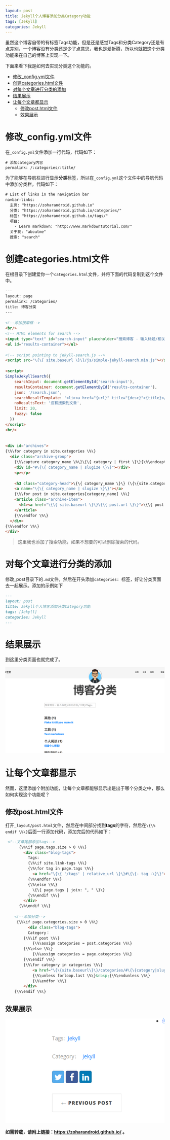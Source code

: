 ```yaml
---
layout: post
title: Jekyll个人博客添加分类Category功能
tags: [Jekyll]
categories: Jekyll
---
```


虽然这个博客自带的有标签Tags功能，但是还是感觉Tags和分类Category还是有点差别，一个博客没有分类还是少了点意思，我也是爱折腾，所以也就把这个分类功能来在自己的博客上实现一下。

下面来看下我是如何去实现分类这个功能的。
<!-- TOC -->

- [修改_config.yml文件](#修改_configyml文件)
- [创建categories.html文件](#创建categorieshtml文件)
- [对每个文章进行分类的添加](#对每个文章进行分类的添加)
- [结果展示](#结果展示)
- [让每个文章都显示](#让每个文章都显示)
    - [修改post.html文件](#修改posthtml文件)
    - [效果展示](#效果展示)

<!-- /TOC -->


# 修改_config.yml文件

在`_config.yml`文件添加一行代码，代码如下：
```
# 添加category内容
permalink: /:categories/:title/
```

为了能够在导航栏进行显示**分类**标签，所以在`_config.yml`这个文件中的导航代码中添加分类栏，代码如下：
```html
# List of links in the navigation bar
navbar-links:
  主页: "https://zoharandroid.github.io"
  分类: "https://zoharandroid.github.io/categories/"
  标签: "https://zoharandroid.github.io/tags/"
  项目:
    - Learn markdown: "http://www.markdowntutorial.com/"
  关于我: "aboutme"
  搜索: "search"
```

# 创建categories.html文件

在根目录下创建爱你一个`categories.html`文件，并将下面的代码复制到这个文件中。

```html
---
layout: page
permalink: /categories/
title: 博客分类
---

<!--添加搜索框-->
<br/>
<!-- HTML elements for search -->
<input type="text" id="search-input" placeholder="搜索博客 - 输入标题/相关内容/日期/Tags.." style="width:380px;"/>
<ul id="results-container"></ul>

<!-- script pointing to jekyll-search.js -->
<script src="\{\{ site.baseurl \}\}/js/simple-jekyll-search.min.js"></script>

<script>
SimpleJekyllSearch({
    searchInput: document.getElementById('search-input'),
    resultsContainer: document.getElementById('results-container'),
    json: '/search.json',
    searchResultTemplate: '<li><a href="{url}" title="{desc}">{title}</a></li>',
    noResultsText: '没有搜索到文章',
    limit: 20,
    fuzzy: false
  })
</script>
<br/>


<div id="archives">
{\%\for category in site.categories \%\}
  <div class="archive-group">
    {\%\capture category_name \%\}\{\{ category | first \}\}{\%\endcapture \%\}
    <div id="#\{\{ category_name | slugize \}\}"></div>
    <p></p>

    <h3 class="category-head">\{\{ category_name \}\} (\{\{site.categories[category_name].size()\}\})</h3>
    <a name="\{\{ category_name | slugize \}\}"></a>
    {\%\for post in site.categories[category_name] \%\}
    <article class="archive-item">
      <h4><a href="\{\{ site.baseurl \}\}\{\{ post.url \}\}">\{\{ post.title \}\}</a></h4>
    </article>
    {\%\endfor \%\}
  </div>
{\%\endfor \%\}
</div>
```
> 这里我也添加了搜索功能，如果不想要的可以删除搜索的代码。

# 对每个文章进行分类的添加

修改_post目录下的`.md`文件，然后在开头添加`categories: `标签，好让分类页面去一起展示。添加的示例如下
```md
---
layout: post
title: Jekyll个人博客添加分类Category功能
tags: [Jekyll]
categories: Jekyll
---
```

# 结果展示

到这里分类页面也就完成了。

![](https://github.com/ZoharAndroid/MarkdownImages/blob/master/2019-08/%E5%88%86%E7%B1%BB%E5%B1%95%E7%A4%BA.png?raw=true)

# 让每个文章都显示

然而，这里添加个附加功能，让每个文章都能够显示出是出于哪个分类之中，那么如何实现这个功能呢？

## 修改post.html文件

打开`_layout/post.html`文件，然后在中间部分找到**tags**的字符，然后在`\{\% endif \%\}`后面一行添加代码，添加完后的代码如下：

```html
 <!--文章尾部添加tags-->
      {\%\if page.tags.size > 0 \%\}
        <div class="blog-tags">
          Tags:
          {\%\if site.link-tags \%\}
          {\%\for tag in page.tags \%\}
            <a href="\{\{ '/tags' | relative_url \}\}#\{\{- tag -\}\}">\{\{- tag -\}\}</a>
          {\%\endfor \%\}
          {\%\else \%\}
            \{\{ page.tags | join: ", " \}\}
          {\%\endif \%\}
        </div>
      {\%\endif \%\}

	<!--添加分类-->
	 {\%\if page.categories.size > 0 \%\}
		  <div class="blog-tags">
		  Category：
		{\%\if post \%\}
			{\%\assign categories = post.categories \%\}
		{\%\else \%\}
			{\%\assign categories = page.categories \%\}
		{\%\endif \%\}
		{\%\for category in categories \%\}
			<a href="\{\{site.baseurl\}\}/categories/#\{\{category|slugize\}\}">\{\{category\}\}</a>
			{\%\unless forloop.last \%\}&nbsp;{\%\endunless \%\}
			{\%\endfor \%\}
		</div>
	{\%\endif \%\}
```

## 效果展示

![](https://github.com/ZoharAndroid/MarkdownImages/blob/master/2019-08/%E5%88%86%E7%B1%BB%E5%B0%BE%E9%83%A8.png?raw=true)


**如需转载，请附上链接：https://zoharandroid.github.io/ 。**